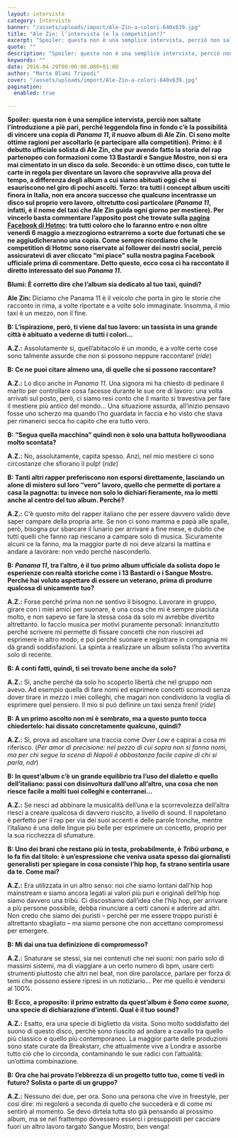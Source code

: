 ```yaml
---
layout: interviste
category: Interviste
banner: "/assets/uploads/import/Ale-Zin-a-colori-640x639.jpg"
title: "Ale Zin: l’intervista (e la competition!)"
excerpt: "Spoiler: questa non è una semplice intervista, perciò non saltate l’introduzione a piè pari, perché leggendola fino in fondo c’è la possibilità di vincere una copia di Panama 11, il nuovo album di Ale Zin. Ci sono molte ottime ragioni per ascoltarlo (e partecipare alla competition). Primo: è il debutto ufficiale solista di Ale Zin,…"
quote: ""
description: "Spoiler: questa non è una semplice intervista, perciò non saltate l’introduzione a piè pari, perché leggendola fino in fondo c’è la possibilità di vincere una copia di Panama 11, il nuovo album di Ale Zin. Ci sono molte ottime ragioni per ascoltarlo (e partecipare alla competition). Primo: è il debutto ufficiale solista di Ale Zin,…"
keywords: ""
date: 2016-04-29T00:00:00.000+01:00
author: "Marta Blumi Tripodi"
cover: "/assets/uploads/import/Ale-Zin-a-colori-640x639.jpg"
pagination:
  enabled: true

---
```


**Spoiler: questa non è una semplice intervista, perciò non saltate l’introduzione a piè pari, perché leggendola fino in fondo c’è la possibilità di vincere una copia di _Panama 11_, il nuovo album di Ale Zin. Ci sono molte ottime ragioni per ascoltarlo (e partecipare alla competition). Primo: è il debutto ufficiale solista di Ale Zin, che pur avendo fatto la storia del rap partenopeo con formazioni come 13 Bastardi e Sangue Mostro, non si era mai cimentato in un disco da solo. Secondo: è un ottimo disco, con tutte le carte in regola per diventare un lavoro che sopravvive alla prova del tempo, a differenza degli album a cui siamo abituati oggi che si esauriscono nel giro di pochi ascolti. Terzo: tra tutti i concept album usciti finora in Italia, non era ancora successo che qualcuno incentrasse un disco sul proprio vero lavoro, oltretutto così particolare (_Panama 11_, infatti, è il nome del taxi che Ale Zin guida ogni giorno per mestiere). Per vincerlo basta commentare l’apposito post che trovate sulla [pagina Facebook di Hotmc](https://www.facebook.com/hotmcmag): tra tutti coloro che lo faranno entro e non oltre venerdì 6 maggio a mezzogiorno estrarremo a sorte due fortunati che se ne aggiudicheranno una copia. Come sempre ricordiamo che le competition di Hotmc sono riservate ai follower dei nostri social, perciò assicuratevi di aver cliccato “mi piace” sulla nostra pagina Facebook ufficiale prima di commentare. Detto questo, ecco cosa ci ha raccontato il diretto interessato del suo _Panama 11_.** 
  
**Blumi: È corretto dire che l’album sia dedicato al tuo taxi, quindi?**

**Ale Zin:** Diciamo che Panama 11 è il veicolo che porta in giro le storie che racconto in rima, a volte riportate e a volte solo immaginate. Insomma, il mio taxi è un mezzo, non il fine.

**B: L’ispirazione, però, ti viene dal tuo lavoro: un tassista in una grande città è abituato a vederne di tutti i colori…**

**A.Z.:** Assolutamente sì, quell’abitacolo è un mondo, e a volte certe cose sono talmente assurde che non si possono neppure raccontare! (_ride_)

**B: Ce ne puoi citare almeno una, di quelle che si possono raccontare?**

**A.Z.:** Lo dico anche in _Panama 11_. Una signora mi ha chiesto di pedinare il marito per controllare cosa facesse durante le sue ore di lavoro: una volta arrivati sul posto, però, ci siamo resi conto che il marito si travestiva per fare il mestiere più antico del mondo… Una situazione assurda, all’inizio pensavo fosse uno scherzo ma quando l’ho guardata in faccia e ho visto che stava per rimanerci secca ho capito che era tutto vero.

**B: “Segua quella macchina” quindi non è solo una battuta hollywoodiana molto scontata?**

**A.Z.:** No, assolutamente, capita spesso. Anzi, nel mio mestiere ci sono circostanze che sfiorano il pulp! (_ride_)

**B: Tanti altri rapper preferiscono non esporsi direttamente, lasciando un alone di mistero sul loro “vero” lavoro, quello che permette di portare a casa la pagnotta: tu invece non solo lo dichiari fieramente, ma lo metti anche al centro del tuo album. Perché?**

**A.Z.:** C’è questo mito del rapper italiano che per essere davvero valido deve saper campare della propria arte. Se non ci sono mamma e papà alle spalle, però, bisogna pur sbarcare il lunario per arrivare a fine mese, e dubito che tutti quelli che fanno rap riescano a campare solo di musica. Sicuramente alcuni ce la fanno, ma la maggior parte di noi deve alzarsi la mattina e andare a lavorare: non vedo perché nasconderlo.

**B: _Panama 11_, tra l’altro, è il tuo primo album ufficiale da solista dopo le esperienze con realtà storiche come i 13 Bastardi o i Sangue Mostro. Perché hai voluto aspettare di essere un veterano, prima di produrre qualcosa di unicamente tuo?**

**A.Z.:** Forse perché prima non ne sentivo il bisogno. Lavorare in gruppo, girare con i miei amici per suonare, è una cosa che mi è sempre piaciuta molto, e non sapevo se fare la stessa cosa da solo mi avrebbe divertito altrettanto. Io faccio musica per motivi puramente personali: innanzitutto perché scrivere mi permette di fissare concetti che non riuscirei ad esprimere in altro modo, e poi perché suonare e registrare in compagnia mi dà grandi soddisfazioni. La spinta a realizzare un album solista l’ho avvertita solo di recente.

**B: A conti fatti, quindi, ti sei trovato bene anche da solo?**

**A.Z.:** Sì, anche perché da solo ho scoperto libertà che nel gruppo non avevo. Ad esempio quella di fare nomi ed esprimere concetti scomodi senza dover tirare in mezzo i miei colleghi, che magari non condividono la voglia di esprimere quel pensiero. Il mio si può definire un taxi senza freni! (_ride_)

**B: A un primo ascolto non mi è sembrato, ma a questo punto tocca chiedertelo: hai dissato concretamente qualcuno, quindi?**

**A.Z.:** Sì, prova ad ascoltare una traccia come _Over Low_ e capirai a cosa mi riferisco. (_Per amor di precisione: nel pezzo di cui sopra non si fanno nomi, ma per chi segue la scena di Napoli è abbastanza facile capire di chi si parla, ndr_)

**B: In quest’album c’è un grande equilibrio tra l’uso del dialetto e quello dell’italiano: passi con disinvoltura dall’uno all’altro, una cosa che non riesce facile a molti tuoi colleghi e conterranei…**

**A.Z.:** Se riesci ad abbinare la musicalità dell’una e la scorrevolezza dell’altra riesci a creare qualcosa di davvero riuscito, a livello di sound. Il napoletano è perfetto per il rap per via dei suoi accenti e delle parole tronche, mentre l’italiano è una delle lingue più belle per esprimere un concetto, proprio per la sua ricchezza di sfumature.

**B: Uno dei brani che restano più in testa, probabilmente, è _Tribù urbana_, e lo fa fin dal titolo: è un’espressione che veniva usata spesso dai giornalisti generalisti per spiegare in cosa consiste l’hip hop, fa strano sentirla usare da te. Come mai?**

**A.Z.:** Era utilizzata in un altro senso: noi che siamo lontani dall’hip hop mainstream e siamo ancora legati ai valori più puri e originali dell’hip hop siamo davvero una tribù. Ci discostiamo dall’idea che l’hip hop, per arrivare a più persone possibile, debba rinunciare a certi canoni e aderire ad altri. Non credo che siamo dei puristi – perché per me essere troppo puristi è altrettanto sbagliato – ma siamo persone che non accettano compromessi per emergere.

**B: Mi dai una tua definizione di compromesso?**

**A.Z.:** Snaturare se stessi, sia nei contenuti che nei suoni: non parlo solo di massimi sistemi, ma di viaggiare a un certo numero di bpm, usare certi strumenti piuttosto che altri nei beat, non dire parolacce, parlare per forza di temi che possono essere ripresi in un notiziario… Per me quello è vendersi al 100%.

**B: Ecco, a proposito: il primo estratto da quest’album è _Sono come suono_, una specie di dichiarazione d’intenti. Qual è il tuo sound?**

**A.Z.:** Esatto, era una specie di biglietto da visita. Sono molto soddisfatto del suono di questo disco, perché sono riuscito ad andare a cavallo tra quello più classico e quello più contemporaneo. La maggior parte delle produzioni sono state curate da Breakstarr, che attualmente vive a Londra e assorbe tutto ciò che lo circonda, contaminando le sue radici con l’attualità: un’ottima combinazione.

**B: Ora che hai provato l’ebbrezza di un progetto tutto tuo, come ti vedi in futuro? Solista o parte di un gruppo?**

**A.Z.:** Nessuno dei due, per ora. Sono una persona che vive in freestyle, per così dire: mi regolerò a seconda di quello che succederà e di come mi sentirò al momento. Se devo dirtela tutta sto già pensando al prossimo album, ma se nel frattempo dovessero esserci i presupposti per cacciare fuori un altro lavoro targato Sangue Mostro, ben venga!